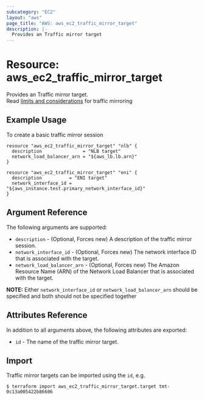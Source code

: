 ```yaml
---
subcategory: "EC2"
layout: "aws"
page_title: "AWS: aws_ec2_traffic_mirror_target"
description: |-
  Provides an Traffic mirror target
---
```


# Resource: aws_ec2_traffic_mirror_target

Provides an Traffic mirror target.  
Read [limits and considerations](https://docs.aws.amazon.com/vpc/latest/mirroring/traffic-mirroring-considerations.html) for traffic mirroring

## Example Usage

To create a basic traffic mirror session

```hcl
resource "aws_ec2_traffic_mirror_target" "nlb" {
  description               = "NLB target"
  network_load_balancer_arn = "${aws_lb.lb.arn}"
}

resource "aws_ec2_traffic_mirror_target" "eni" {
  description          = "ENI target"
  network_interface_id = "${aws_instance.test.primary_network_interface_id}"
}

```

## Argument Reference

The following arguments are supported:

* `description` - (Optional, Forces new) A description of the traffic mirror session.
* `network_interface_id` - (Optional, Forces new) The network interface ID that is associated with the target.
* `network_load_balancer_arn` - (Optional, Forces new) The Amazon Resource Name (ARN) of the Network Load Balancer that is associated with the target.

**NOTE:** Either `network_interface_id` or `network_load_balancer_arn` should be specified and both should not be specified together

## Attributes Reference

In addition to all arguments above, the following attributes are exported:

* `id` - The name of the traffic mirror target.

## Import

Traffic mirror targets can be imported using the `id`, e.g.

```
$ terraform import aws_ec2_traffic_mirror_target.target tmt-0c13a005422b86606
```
